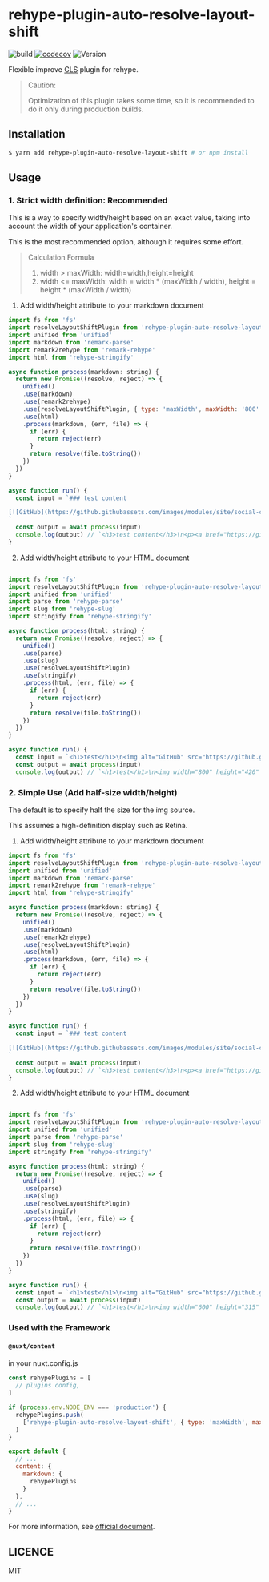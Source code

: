 # rehype-plugin-auto-resolve-layout-shift

![build](https://github.com/potato4d/rehype-plugin-auto-resolve-layout-shift/workflows/build/badge.svg) [![codecov](https://codecov.io/gh/potato4d/rehype-plugin-auto-resolve-layout-shift/branch/master/graph/badge.svg)](https://codecov.io/gh/potato4d/rehype-plugin-auto-resolve-layout-shift) ![Version](https://img.shields.io/npm/v/rehype-plugin-auto-resolve-layout-shift.svg?sanitize=true)

Flexible improve [CLS](https://web.dev/cls/) plugin for rehype.

> Caution:
>
> Optimization of this plugin takes some time, so it is recommended to do it only during production builds.

## Installation

```bash
$ yarn add rehype-plugin-auto-resolve-layout-shift # or npm install
```

## Usage

### 1. Strict width definition: Recommended

This is a way to specify width/height based on an exact value, taking into account the width of your application's container.

This is the most recommended option, although it requires some effort.

> Calculation Formula
>
> 1. width > maxWidth: width=width,height=height
> 2. width <= maxWidth: width = width * (maxWidth / width), height = height * (maxWidth / width)

1. Add width/height attribute to your markdown document

```javascript
import fs from 'fs'
import resolveLayoutShiftPlugin from 'rehype-plugin-auto-resolve-layout-shift'
import unified from 'unified'
import markdown from 'remark-parse'
import remark2rehype from 'remark-rehype'
import html from 'rehype-stringify'

async function process(markdown: string) {
  return new Promise((resolve, reject) => {
    unified()
    .use(markdown)
    .use(remark2rehype)
    .use(resolveLayoutShiftPlugin, { type: 'maxWidth', maxWidth: '800' })
    .use(html)
    .process(markdown, (err, file) => {
      if (err) {
        return reject(err)
      }
      return resolve(file.toString())
    })
  })
}

async function run() {
  const input = `### test content

[![GitHub](https://github.githubassets.com/images/modules/site/social-cards/github-social.png)](https://github.com)
`
  const output = await process(input)
  console.log(output) // `<h3>test content</h3>\n<p><a href="https://github.com"><img width="800" height="420" src="https://github.githubassets.com/images/modules/site/social-cards/github-social.png" alt="GitHub"></a></p>`
}
```

2. Add width/height attribute to your HTML document

```javascript

import fs from 'fs'
import resolveLayoutShiftPlugin from 'rehype-plugin-auto-resolve-layout-shift'
import unified from 'unified'
import parse from 'rehype-parse'
import slug from 'rehype-slug'
import stringify from 'rehype-stringify'

async function process(html: string) {
  return new Promise((resolve, reject) => {
    unified()
    .use(parse)
    .use(slug)
    .use(resolveLayoutShiftPlugin)
    .use(stringify)
    .process(html, (err, file) => {
      if (err) {
        return reject(err)
      }
      return resolve(file.toString())
    })
  })
}

async function run() {
  const input = `<h1>test</h1>\n<img alt="GitHub" src="https://github.githubassets.com/images/modules/site/social-cards/github-social.png">`
  const output = await process(input)
  console.log(output) // `<h1>test</h1>\n<img width="800" height="420" src="https://github.githubassets.com/images/modules/site/social-cards/github-social.png" alt="GitHub">`
```

### 2. Simple Use (Add half-size width/height)

The default is to specify half the size for the img source.

This assumes a high-definition display such as Retina.

1. Add width/height attribute to your markdown document

```javascript
import fs from 'fs'
import resolveLayoutShiftPlugin from 'rehype-plugin-auto-resolve-layout-shift'
import unified from 'unified'
import markdown from 'remark-parse'
import remark2rehype from 'remark-rehype'
import html from 'rehype-stringify'

async function process(markdown: string) {
  return new Promise((resolve, reject) => {
    unified()
    .use(markdown)
    .use(remark2rehype)
    .use(resolveLayoutShiftPlugin)
    .use(html)
    .process(markdown, (err, file) => {
      if (err) {
        return reject(err)
      }
      return resolve(file.toString())
    })
  })
}

async function run() {
  const input = `### test content

[![GitHub](https://github.githubassets.com/images/modules/site/social-cards/github-social.png)](https://github.com)
`
  const output = await process(input)
  console.log(output) // `<h3>test content</h3>\n<p><a href="https://github.com"><img width="600" height="315" src="https://github.githubassets.com/images/modules/site/social-cards/github-social.png" alt="GitHub"></a></p>`
}
```

2. Add width/height attribute to your HTML document

```javascript

import fs from 'fs'
import resolveLayoutShiftPlugin from 'rehype-plugin-auto-resolve-layout-shift'
import unified from 'unified'
import parse from 'rehype-parse'
import slug from 'rehype-slug'
import stringify from 'rehype-stringify'

async function process(html: string) {
  return new Promise((resolve, reject) => {
    unified()
    .use(parse)
    .use(slug)
    .use(resolveLayoutShiftPlugin)
    .use(stringify)
    .process(html, (err, file) => {
      if (err) {
        return reject(err)
      }
      return resolve(file.toString())
    })
  })
}

async function run() {
  const input = `<h1>test</h1>\n<img alt="GitHub" src="https://github.githubassets.com/images/modules/site/social-cards/github-social.png">`
  const output = await process(input)
  console.log(output) // `<h1>test</h1>\n<img width="600" height="315" src="https://github.githubassets.com/images/modules/site/social-cards/github-social.png" alt="GitHub">`
```

### Used with the Framework

#### `@nuxt/content`

in your nuxt.config.js

```javascript
const rehypePlugins = [
  // plugins config,
]

if (process.env.NODE_ENV === 'production') {
  rehypePlugins.push(
    ['rehype-plugin-auto-resolve-layout-shift', { type: 'maxWidth', maxWidth: 650 }]
  )
}

export default {
  // ...
  content: {
    markdown: {
      rehypePlugins
    }
  },
  // ...
}
```

For more information, see [official document](https://content.nuxtjs.org/configuration#markdownrehypeplugins).

## LICENCE

MIT
